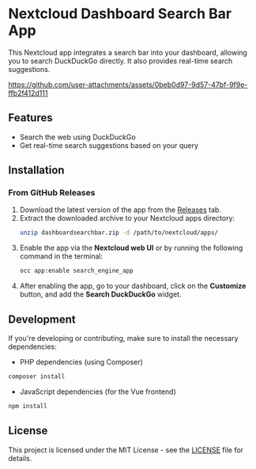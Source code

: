 # Nextcloud Dashboard Search Bar App

This Nextcloud app integrates a search bar into your dashboard, allowing you to search DuckDuckGo directly. It also provides real-time search suggestions.

https://github.com/user-attachments/assets/0beb0d97-9d57-47bf-9f9e-ffb2f412d111

## Features

- Search the web using DuckDuckGo
- Get real-time search suggestions based on your query

## Installation

### From GitHub Releases

1. Download the latest version of the app from the [Releases](https://github.com/Jelmerovereem/nextcloud-dashboard-search-bar-app/releases) tab.
2. Extract the downloaded archive to your Nextcloud apps directory:
   ```bash
   unzip dashboardsearchbar.zip -d /path/to/nextcloud/apps/
   ```
3. Enable the app via the **Nextcloud web UI** or by running the following command in the terminal:
   ```bash
   occ app:enable search_engine_app
   ```
4. After enabling the app, go to your dashboard, click on the **Customize** button, and add the **Search DuckDuckGo** widget.

## Development

If you're developing or contributing, make sure to install the necessary dependencies:

- PHP dependencies (using Composer)

```bash
composer install
```

- JavaScript dependencies (for the Vue frontend)

```bash
npm install
```

## License

This project is licensed under the MIT License - see the [LICENSE](./LICENSE) file for details.
